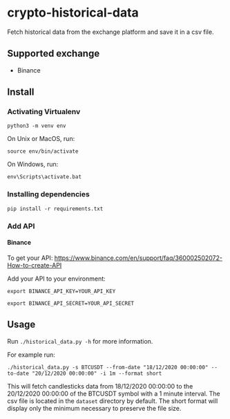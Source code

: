 # crypto-historical-data

Fetch historical data from the exchange platform and save it in a csv file.

## Supported exchange
- Binance

## Install

### Activating Virtualenv

`python3 -m venv env`

On Unix or MacOS, run:

`source env/bin/activate`

On Windows, run:

`env\Scripts\activate.bat`

### Installing dependencies

`pip install -r requirements.txt`

### Add API

#### Binance

To get your API:
https://www.binance.com/en/support/faq/360002502072-How-to-create-API

Add your API to your environment:

`export BINANCE_API_KEY=YOUR_API_KEY`

`export BINANCE_API_SECRET=YOUR_API_SECRET`

## Usage

Run `./historical_data.py -h` for more information.

For example run:
 
`./historical_data.py -s BTCUSDT --from-date "18/12/2020 00:00:00" --to-date "20/12/2020 00:00:00" -i 1m --format short`

This will fetch candlesticks data from 18/12/2020 00:00:00
to the 20/12/2020 00:00:00 of the BTCUSDT symbol with a 1 minute interval.
The csv file is located in the `dataset` directory by default.
The short format will display only the minimum necessary to preserve the file size.